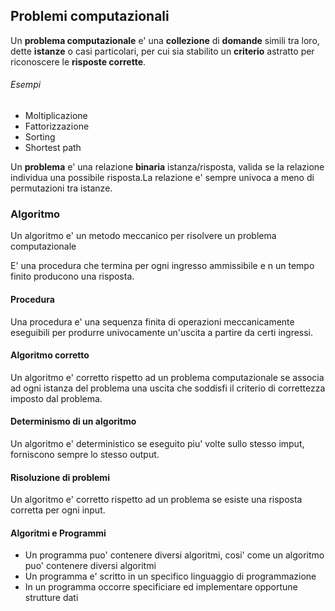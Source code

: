## Problemi computazionali
Un **problema computazionale** e' una **collezione** di **domande** simili tra loro, dette **istanze** o casi particolari, per cui sia stabilito un **criterio** astratto per riconoscere le **risposte corrette**.

###### Esempi
- Moltiplicazione
- Fattorizzazione
- Sorting
- Shortest path


Un **problema** e' una relazione **binaria** istanza/risposta, valida se la relazione individua una possibile risposta.La relazione e' sempre univoca a meno di permutazioni tra istanze.

### Algoritmo
Un algoritmo e' un metodo meccanico per risolvere un problema computazionale

 E' una procedura che termina per ogni ingresso ammissibile e n un tempo finito producono una risposta.

#### Procedura
Una procedura e' una sequenza finita di operazioni meccanicamente eseguibili per produrre univocamente un'uscita a partire da certi ingressi.

#### Algoritmo corretto
Un algoritmo e' corretto rispetto ad un problema computazionale se associa ad ogni istanza del problema una uscita che soddisfi il criterio di correttezza imposto dal problema.

#### Determinismo di un algoritmo
Un algoritmo e' deterministico se eseguito piu' volte sullo stesso imput, forniscono sempre lo stesso output.

#### Risoluzione di problemi
Un algoritmo e' corretto rispetto ad un problema se esiste una risposta corretta per ogni input.

#### Algoritmi e Programmi
- Un programma puo' contenere diversi algoritmi, cosi' come un algoritmo puo' contenere diversi algoritmi
- Un programma e' scritto in un specifico linguaggio di programmazione
- In un programma occorre specificiare ed implementare opportune strutture dati



